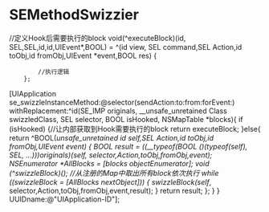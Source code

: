 # SEMethodSwizzier

//定义Hook后需要执行的block
 void(^executeBlock)(id, SEL,SEL,id,id,UIEvent*,BOOL) = ^(id view, SEL command,SEL Action,id toObj,id fromObj,UIEvent *event,BOOL res) {
            
            //执行逻辑
        };

 [UIApplication se_swizzleInstanceMethod:@selector(sendAction:to:from:forEvent:) withReplacement:^id(SE_IMP originals, __unsafe_unretained Class swizzledClass, SEL selector, BOOL isHooked, NSMapTable *blocks){
            if (isHooked) {//让内部获取到Hook需要执行的block
                return executeBlock;
            }else{
                return ^BOOL(__unsafe_unretained id self_,SEL Action,id toObj,id fromObj,UIEvent *event) {
                    BOOL result = ((__typeof(BOOL (*)(__typeof(self_), SEL, ...)))originals)(self_, selector,Action,toObj,fromObj,event);
                    NSEnumerator *AllBlocks = [blocks objectEnumerator];
                    void (^swizzleBlock)();
                    //从注册的Map中取出所有block依次执行
                    while ((swizzleBlock = [AllBlocks nextObject])) {
                        swizzleBlock(self_, selector,Action,toObj,fromObj,event,result);
                    }
                    return result;
                };
            }
        } UUIDname:@"UIApplication-ID"];
